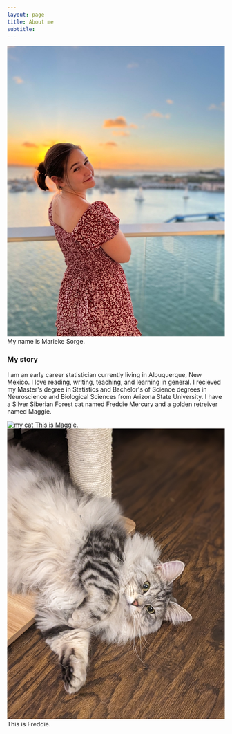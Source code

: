 ```yaml
---
layout: page
title: About me
subtitle: 
---
```

![This is me](/assets/img/AirBrush_20220309170137.jpg)
My name is Marieke Sorge. 

### My story

I am an early career statistician currently living in Albuquerque, New Mexico. I love reading, writing, teaching, and learning in general.  I recieved my Master's degree in Statistics and Bachelor's of Science degrees in Neuroscience and Biological Sciences from Arizona State University. I have a Silver Siberian Forest cat named Freddie Mercury and a golden retreiver named Maggie.

![my cat](/assets/img/freddie.PORTRAIT.jpg)
This is Maggie.
![my dog](/assets/img/maggie.PORTRAIT.jpg)
This is Freddie. 
